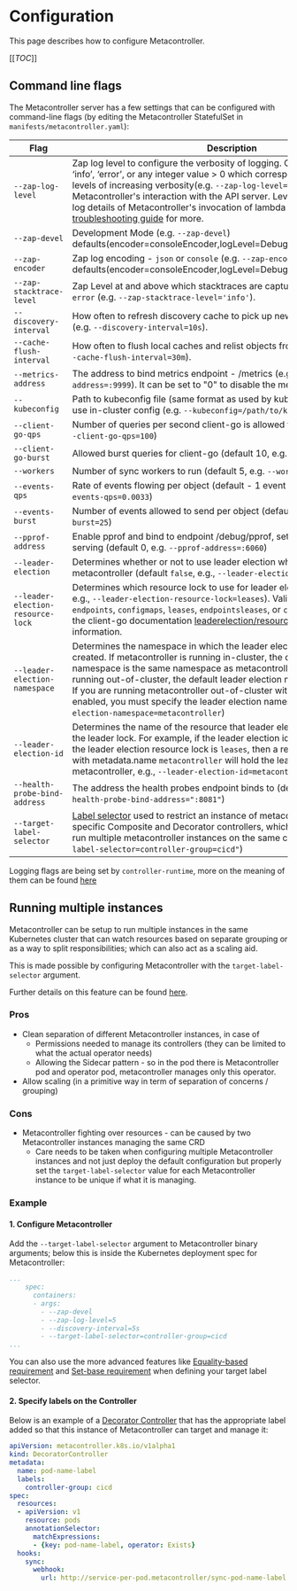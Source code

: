 # Configuration

This page describes how to configure Metacontroller.

[[_TOC_]]

## Command line flags

The Metacontroller server has a few settings that can be configured
with command-line flags (by editing the Metacontroller StatefulSet
in `manifests/metacontroller.yaml`):

| Flag | Description                                                                                                                                                                                                                                                                                                                                                                                                                                                                                  |
| ---- |----------------------------------------------------------------------------------------------------------------------------------------------------------------------------------------------------------------------------------------------------------------------------------------------------------------------------------------------------------------------------------------------------------------------------------------------------------------------------------------------|
| `--zap-log-level` | Zap log level to configure the verbosity of logging. Can be one of ‘debug’, ‘info’, ‘error’, or any integer value > 0 which corresponds to custom debug levels of increasing verbosity(e.g. `--zap-log-level=5`). Level 4 logs Metacontroller's interaction with the API server. Levels 5 and up additionally log details of Metacontroller's invocation of lambda hooks. See the [troubleshooting guide](./troubleshooting.md) for more.                                                    |
| `--zap-devel` | Development Mode (e.g. `--zap-devel`) defaults(encoder=consoleEncoder,logLevel=Debug,stackTraceLevel=Warn).                                                                                                                                                                                                                                                                                                                                                                                  |
| `--zap-encoder` | Zap log encoding - `json` or `console` (e.g. `--zap-encoder='json'`) defaults(encoder=consoleEncoder,logLevel=Debug,stackTraceLevel=Warn).                                                                                                                                                                                                                                                                                                                                                   |
| `--zap-stacktrace-level` | Zap Level at and above which stacktraces are captured - one of `info` or `error` (e.g. `--zap-stacktrace-level='info'`).                                                                                                                                                                                                                                                                                                                                                                     |
| `--discovery-interval` | How often to refresh discovery cache to pick up newly-installed resources (e.g. `--discovery-interval=10s`).                                                                                                                                                                                                                                                                                                                                                                                 |
| `--cache-flush-interval` | How often to flush local caches and relist objects from the API server (e.g. `--cache-flush-interval=30m`).                                                                                                                                                                                                                                                                                                                                                                                  |
| `--metrics-address` | The address to bind metrics endpoint - /metrics (e.g. `--metrics-address=:9999`). It can be set to "0" to disable the metrics serving.                                                                                                                                                                                                                                                                                                                                                       |
| `--kubeconfig` | Path to kubeconfig file (same format as used by kubectl); if not specified, use in-cluster config (e.g. `--kubeconfig=/path/to/kubeconfig`).                                                                                                                                                                                                                                                                                                                                                 |
| `--client-go-qps` | Number of queries per second client-go is allowed to make (default 5, e.g. `--client-go-qps=100`)                                                                                                                                                                                                                                                                                                                                                                                            |
| `--client-go-burst` | Allowed burst queries for client-go (default 10, e.g. `--client-go-burst=200`)                                                                                                                                                                                                                                                                                                                                                                                                               |
| `--workers` | Number of sync workers to run (default 5, e.g. `--workers=100`)                                                                                                                                                                                                                                                                                                                                                                                                                              |
| `--events-qps` | Rate of events flowing per object (default - 1 event per 5 minutes, e.g. `--events-qps=0.0033`)                                                                                                                                                                                                                                                                                                                                                                                              |
| `--events-burst` | Number of events allowed to send per object (default 25, e.g. `--events-burst=25`)                                                                                                                                                                                                                                                                                                                                                                                                           |
| `--pprof-address` | Enable pprof and bind to endpoint /debug/pprof, set to 0 to disable pprof serving (default 0, e.g. `--pprof-address=:6060`)                                                                                                                                                                                                                                                                                                                                                                  |
| `--leader-election` | Determines whether or not to use leader election when starting metacontroller (default `false`, e.g., `--leader-election`)                                                                                                                                                                                                                                                                                                                                                                   |
| `--leader-election-resource-lock` | Determines which resource lock to use for leader election (default `leases`, e.g., `--leader-election-resource-lock=leases`). Valid resource locks are `endpoints`, `configmaps`, `leases`, `endpointsleases`, or `configmapsleases`. See the client-go documentation [leaderelection/resourcelock](https://pkg.go.dev/k8s.io/client-go/tools/leaderelection/resourcelock#pkg-constants) for additional information.                                                                         |
| `--leader-election-namespace` | Determines the namespace in which the leader election resource will be created. If metacontroller is running in-cluster, the default leader election namespace is the same namespace as metacontroller. If metacontroller is running out-of-cluster, the default leader election namespace is undefined. If you are running metacontroller out-of-cluster with leader election enabled, you must specify the leader election namespace. (e.g., `--leader-election-namespace=metacontroller`) |
| `--leader-election-id` | Determines the name of the resource that leader election will use for holding the leader lock. For example, if the leader election id is `metacontroller` and the leader election resource lock is `leases`, then a resource of kind `leases` with metadata.name `metacontroller` will hold the leader lock. (default metacontroller, e.g., `--leader-election-id=metacontroller`)                                                                                                           |
| `--health-probe-bind-address` | The address the health probes endpoint binds to (default ":8081", e.g., `--health-probe-bind-address=":8081"`)                                                                                                                                                                                                                                                                                                                                                                              |
| `--target-label-selector` | [Label selector](https://kubernetes.io/docs/concepts/overview/working-with-objects/labels/#label-selectors) used to restrict an instance of metacontroller to manage specific Composite and Decorator controllers, which enables the ability to run multiple metacontroller instances on the same cluster (e.g. `--target-label-selector=controller-group=cicd"`)                                                                                                                                                                                                                                                                                                                                                                              |

Logging flags are being set by `controller-runtime`, more on the meaning of them can be found [here](https://sdk.operatorframework.io/docs/building-operators/golang/references/logging/#overview)

## Running multiple instances

Metacontroller can be setup to run multiple instances in the same Kubernetes cluster that can watch resources based on separate grouping or as a way to split responsibilities; which can also act as a scaling aid.

This is made possible by configuring Metacontroller with the `target-label-selector` argument.

Further details on this feature can be found [here](https://github.com/metacontroller/metacontroller/issues/218).

### Pros

* Clean separation of different Metacontroller instances, in case of
  * Permissions needed to manage its controllers (they can be limited to what the actual operator needs)
  * Allowing the Sidecar pattern - so in the pod there is Metacontroller pod and operator pod, metacontroller manages only this operator.
* Allow scaling (in a primitive way in term of separation of concerns / grouping)

### Cons

* Metacontroller fighting over resources - can be caused by two Metacontroller instances managing the same CRD
  * Care needs to be taken when configuring multiple Metacontroller instances and not just deploy the default configuration but properly set the `target-label-selector` value for each Metacontroller instance to be unique if what it is managing.

### Example

#### 1. Configure Metacontroller

Add the `--target-label-selector` argument to Metacontroller binary arguments; below this is inside the Kubernetes deployment spec for Metacontroller:

```yaml
...
    spec:
      containers:
      - args:
        - --zap-devel
        - --zap-log-level=5
        - --discovery-interval=5s
        - --target-label-selector=controller-group=cicd
...
```

You can also use the more advanced features like [Equality-based requirement](https://kubernetes.io/docs/concepts/overview/working-with-objects/labels/#equality-based-requirement) and [Set-base requirement](https://kubernetes.io/docs/concepts/overview/working-with-objects/labels/#set-based-requirement) when defining your target label selector.



#### 2. Specify labels on the Controller

Below is an example of a [Decorator Controller](https://metacontroller.github.io/metacontroller/api/decoratorcontroller.html) that has the appropriate label added so that this instance of Metacontroller can target and manage it:

```yaml
apiVersion: metacontroller.k8s.io/v1alpha1
kind: DecoratorController
metadata:
  name: pod-name-label
  labels:
    controller-group: cicd
spec:
  resources:
  - apiVersion: v1
    resource: pods
    annotationSelector:
      matchExpressions:
      - {key: pod-name-label, operator: Exists}
  hooks:
    sync:
      webhook:
        url: http://service-per-pod.metacontroller/sync-pod-name-label
```
